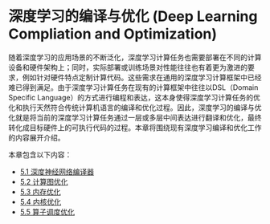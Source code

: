 <!--Copyright © Microsoft Corporation. All rights reserved.
  适用于[License](https://github.com/microsoft/AI-System/blob/main/LICENSE)版权许可-->


# 深度学习的编译与优化 (Deep Learning Compliation and Optimization)

 

随着深度学习的应用场景的不断泛化，深度学习计算任务也需要部署在不同的计算设备和硬件架构上；同时，实际部署或训练场景对性能往往也有着更为激进的要求，例如针对硬件特点定制计算代码。这些需求在通用的深度学习计算框架中已经难已得到满足。由于深度学习计算任务在现有的计算框架中往往以DSL（Domain Specific Language）的方式进行编程和表达，这本身使得深度学习计算任务的优化和执行天然符合传统计算机语言的编译和优化过程。因此，深度学习的编译与优化就是将当前的深度学习计算任务通过一层或多层中间表达进行翻译和优化，最终转化成目标硬件上的可执行代码的过程。本章将围绕现有深度学习编译和优化工作的内容展开介绍。



本章包含以下内容：

- [5.1 深度神经网络编译器](5.1-深度神经网络编译器.md)
- [5.2 计算图优化](5.2-计算图优化.md)
- [5.3 内存优化](5.3-内存优化.md)
- [5.4 内核优化](5.4-内核优化.md)
- [5.5 算子调度优化](5.5-算子调度优化.md)
